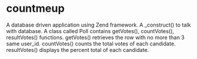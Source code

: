 # countmeup
A database driven application using Zend framework.
A _construct() to talk with database.
A class called Poll contains getVotes(), countVotes(), resultVotes() functions.
getVotes() retrieves the row with no more than 3 same user_id.
countVotes() counts the total votes of each candidate.
resultVotes() displays the percent total of each candidate.
